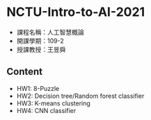 # NCTU-Intro-to-AI-2021

- 課程名稱：人工智慧概論 <br/>
- 開課學期：109-2 <br/>
- 授課教授：王昱舜 <br/>

## Content
- HW1: 8-Puzzle
- HW2: Decision tree/Random forest classifier
- HW3: K-means clustering
- HW4: CNN classifier